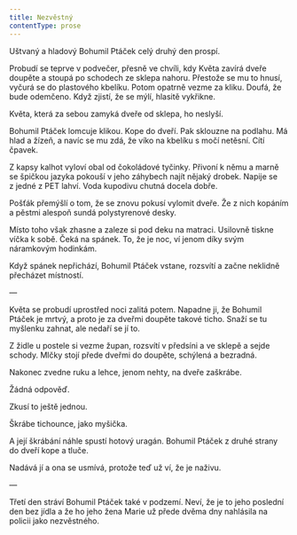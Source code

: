 ```yaml
---
title: Nezvěstný
contentType: prose
---
```


<section>

Uštvaný a hladový Bohumil Ptáček celý druhý den prospí.

Probudí se teprve v podvečer, přesně ve chvíli, kdy Květa zavírá dveře doupěte a stoupá po schodech ze sklepa nahoru. Přestože se mu to hnusí, vyčurá se do plastového kbelíku. Potom opatrně vezme za kliku. Doufá, že bude odemčeno. Když zjistí, že se mýlí, hlasitě vykřikne.

Květa, která za sebou zamyká dveře od sklepa, ho neslyší.

Bohumil Ptáček lomcuje klikou. Kope do dveří. Pak sklouzne na podlahu. Má hlad a žízeň, a navíc se mu zdá, že víko na kbelíku s močí netěsní. Cítí čpavek.

Z kapsy kalhot vyloví obal od čokoládové tyčinky. Přivoní k němu a marně se špičkou jazyka pokouší v jeho záhybech najít nějaký drobek. Napije se z jedné z PET lahví. Voda kupodivu chutná docela dobře.

Pošťák přemýšlí o tom, že se znovu pokusí vylomit dveře. Že z nich kopáním a pěstmi alespoň sundá polystyrenové desky.

Místo toho však zhasne a zaleze si pod deku na matraci. Usilovně tiskne víčka k sobě. Čeká na spánek. To, že je noc, ví jenom díky svým náramkovým hodinkám.

Když spánek nepřichází, Bohumil Ptáček vstane, rozsvítí a začne neklidně přecházet místností.

—

Květa se probudí uprostřed noci zalitá potem. Napadne ji, že Bohumil Ptáček je mrtvý, a proto je za dveřmi doupěte takové ticho. Snaží se tu myšlenku zahnat, ale nedaří se jí to.

Z židle u postele si vezme župan, rozsvítí v předsíni a ve sklepě a sejde schody. Mlčky stojí přede dveřmi do doupěte, schýlená a bezradná.

Nakonec zvedne ruku a lehce, jenom nehty, na dveře zaškrábe.

Žádná odpověď.

Zkusí to ještě jednou.

Škrábe tichounce, jako myšička.

A její škrábání náhle spustí hotový uragán. Bohumil Ptáček z druhé strany do dveří kope a tluče.

Nadává jí a ona se usmívá, protože teď už ví, že je naživu.

—

Třetí den stráví Bohumil Ptáček také v podzemí. Neví, že je to jeho poslední den bez jídla a že ho jeho žena Marie už přede dvěma dny nahlásila na policii jako nezvěstného.

</section>
